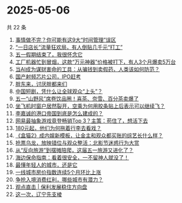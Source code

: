 # 2025-05-06

共 22 条

<!-- BEGIN 36KR -->
<!-- 最后更新时间 2025-05-06 07:08:44 +0800 -->
1. [事情做不完？你可能有这9大“时间管理”误区](https://36kr.com/p/3250020738982407)
1. [“一日店长”流量狂欢局，有人倒贴几千元“打工”](https://36kr.com/p/3278220779626880)
1. [五一假期结束了，我很怀念它](https://36kr.com/p/3279018079330439)
1. [工厂机器忙到冒烟，这款“万元神器”价格被打下，有人3个月爆卖5万台](https://36kr.com/p/3278309801992585)
1. [当AI成为谋财害命的工具：从骗钱到卖假药，人类该如何防范？](https://36kr.com/p/3277922861573384)
1. [国产射频芯片公司，IPO赶考](https://36kr.com/p/3277800351261058)
1. [胖东来，讨厌胖都来们](https://36kr.com/p/3278072126923137)
1. [中国短剧，凭什么让全球观众“上头”？](https://36kr.com/p/3277933487874438)
1. [五一“山野风”席卷饮品圈！喜茶、奈雪、百分茶卖爆了](https://36kr.com/p/3279039234973825)
1. [坐飞机时窗户居然裂开，空乘为何用胶条贴上后表示可以继续飞？](https://36kr.com/p/3278837726880131)
1. [李嘉诚的港口帝国到底是怎么建成的？](https://36kr.com/p/3279076294418562)
1. [网易最抽象游戏竟登畅销Top 3？主策：苟住了，想活下去](https://36kr.com/p/3278317608378504)
1. [180元起，他们为何拖着行李去看戏？](https://36kr.com/p/3277745163690369)
1. [《盒猫2》成内娱新模板，让金主和观众都买账的综艺长什么样？](https://36kr.com/p/3277955000934784)
1. [抢票乌龙，放映错位与观众整活：北影节迷惑行为大赏](https://36kr.com/p/3278406272360581)
1. [从“反向旅游”到摆摊陪爬，这届五一旅游又进化了？](https://36kr.com/p/3277782399066245)
1. [海边保命指南：看着很安全，一不留神人就没了！](https://36kr.com/p/3278010104144261)
1. [最懂年轻人的城市，还是它](https://36kr.com/p/3279855149900165)
1. [一线城市房价指数连续5个月环比上涨](https://36kr.com/p/3279833918054789)
1. [争抢入境消费红利，哪些城市有潜力？](https://36kr.com/p/3279840748036231)
1. [观点直击 | 保利发展稳住方向盘](https://36kr.com/p/3279829199216773)
1. [这一次，辽宁先支棱](https://36kr.com/p/3280266395885700)
<!-- END 36KR -->
